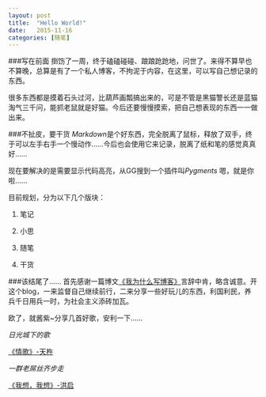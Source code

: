```yaml
---
layout: post
title:  "Hello World!"
date:   2015-11-16 
categories: [随笔]
---
```

###写在前面
捯饬了一周，终于磕磕碰碰、踉踉跄跄地，问世了。来得不算早也不算晚，总算是有了一个私人博客，不拘泥于内容，在这里，可以写自己想记录的东西。

很多东西都是摸着石头过河，比葫芦画瓢搞出来的，可是不管是黑猫警长还是蓝猫淘气三千问，能抓老鼠就是好猫。今后还要慢慢摸索，把自己想表现的东西一一做出来。

###不扯皮，要干货 
*Markdown*是个好东西，完全脱离了鼠标，释放了双手，终于可以左手右手一个慢动作……今后也会使用它来记录，脱离了纸和笔的感觉真真好……

现在要解决的是需要显示代码高亮，从GG搜到一个插件叫*Pygments*
嗯，就是你啦……

目前规划，分为以下几个版块：

1. 笔记

2. 小思

3. 随笔

4. 干货

###该结尾了…… 
首先感谢一篇博文[《我为什么写博客》](http://beiyuu.com/why-blog/)言辞中肯，略含诚意。开这个blog，一来监督自己继续前行，二来分享一些好玩儿的东西，利国利民，养兵千日用兵一时，为社会主义添砖加瓦。

欧了，就酱紫~分享几首好歌，安利一下……


*日光城下的歌*

[《情歌》-天杵](http://music.163.com/#/song?id=383950)

*一群老屌丝齐步走*

[《我想，我想》-洪启](http://music.163.com/#/song?id=28138269)
